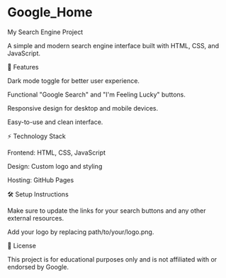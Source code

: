 # Google_Home
My Search Engine Project

 A simple and modern search engine interface built with HTML, CSS, and JavaScript.

🌟 Features

  Dark mode toggle for better user experience.
  
  Functional "Google Search" and "I'm Feeling Lucky" buttons.
  
  Responsive design for desktop and mobile devices.
  
  Easy-to-use and clean interface.

⚡ Technology Stack

   Frontend: HTML, CSS, JavaScript
   
   Design: Custom logo and styling
   
   Hosting: GitHub Pages
   
  🛠️ Setup Instructions

  Make sure to update the links for your search buttons and any other external resources.
  
  Add your logo by replacing path/to/your/logo.png.

 📜 License

 This project is for educational purposes only and is not affiliated with or endorsed by Google.
